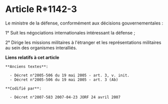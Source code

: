 # Article R*1142-3

Le ministre de la défense, conformément aux décisions gouvernementales :

1° Suit les négociations internationales intéressant la défense ;

2° Dirige les missions militaires à l'étranger et les représentations militaires au sein des organismes interalliés.

**Liens relatifs à cet article**

	**Anciens textes**:

	  - Décret n°2005-506 du 19 mai 2005 - art. 3, v. init.
	  - Décret n°2005-506 du 19 mai 2005 - art. 3 (Ab)

	**Codifié par**:

	  - Décret n°2007-583 2007-04-23 JORF 24 avril 2007
